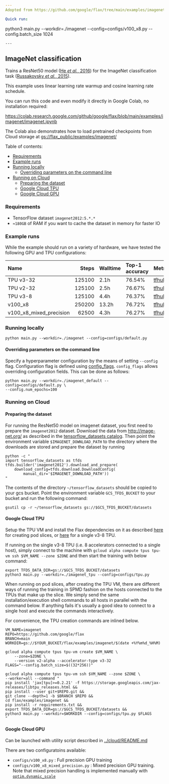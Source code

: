 ```yaml
---
Adopted from https://github.com/google/flax/tree/main/examples/imagenet.

Quick run:
```
python3 main.py --workdir=./imagenet --config=configs/v100_x8.py --config.batch_size 1024
```
---
```


## ImageNet classification

Trains a ResNet50 model ([He *et al.*, 2016]) for the ImageNet classification task
([Russakovsky *et al.*, 2015]).

This example uses linear learning rate warmup and cosine learning rate schedule.

[He *et al.*, 2016]: https://arxiv.org/abs/1512.03385
[Russakovsky *et al.*, 2015]: https://arxiv.org/abs/1409.0575

You can run this code and even modify it directly in Google Colab, no
installation required:

https://colab.research.google.com/github/google/flax/blob/main/examples/imagenet/imagenet.ipynb

The Colab also demonstrates how to load pretrained checkpoints from Cloud
storage at
[gs://flax_public/examples/imagenet/](https://console.cloud.google.com/storage/browser/flax_public/examples/imagenet)

Table of contents:

- [Requirements](#requirements)
- [Example runs](#example-runs)
- [Running locally](#running-locally)
  - [Overriding parameters on the command line](#overriding-parameters-on-the-command-line)
- [Running on Cloud](#running-on-cloud)
  - [Preparing the dataset](#preparing-the-dataset)
  - [Google Cloud TPU](#google-cloud-tpu)
  - [Google Cloud GPU](#google-cloud-gpu)

### Requirements

* TensorFlow dataset `imagenet2012:5.*.*`
* `≈180GB` of RAM if you want to cache the dataset in memory for faster IO

### Example runs

While the example should run on a variety of hardware,
we have tested the following GPU and TPU configurations:

|          Name           | Steps  | Walltime | Top-1 accuracy |                                                                       Metrics                                                                        |                                                                               Workdir                                                                                |
| :---------------------- | -----: | :------- | :------------- | :--------------------------------------------------------------------------------------------------------------------------------------------------- | :------------------------------------------------------------------------------------------------------------------------------------------------------------------- |
| TPU v3-32                | 125100 | 2.1h     | 76.54%         | [tfhub.dev](https://tensorboard.dev/experiment/GhPHRoLzTqu7c8vynTk6bg/)                                                                              | [gs://flax_public/examples/imagenet/tpu_v3_32](https://console.cloud.google.com/storage/browser/flax_public/examples/imagenet/tpu_v3_32)                                         |
| TPU v2-32                | 125100 | 2.5h     | 76.67%         | [tfhub.dev](https://tensorboard.dev/experiment/qBJ7T9VPSgO5yeb0HAKbIA/)                                                                              | [gs://flax_public/examples/imagenet/tpu_v2_32](https://console.cloud.google.com/storage/browser/flax_public/examples/imagenet/tpu_v2_32)                                         |
| TPU v3-8                | 125100 | 4.4h     | 76.37%         | [tfhub.dev](https://tensorboard.dev/experiment/JwxRMYrsR4O6V6fnkn3dmg/)                                                                              | [gs://flax_public/examples/imagenet/tpu](https://console.cloud.google.com/storage/browser/flax_public/examples/imagenet/tpu)                                         |
| v100_x8                 | 250200 | 13.2h    | 76.72%         | [tfhub.dev](https://tensorboard.dev/experiment/venzpsNXR421XLkvvzSkqQ/#scalars&_smoothingWeight=0&regexInput=%5Eimagenet/v100_x8%24)                 | [gs://flax_public/examples/imagenet/v100_x8](https://console.cloud.google.com/storage/browser/flax_public/examples/imagenet/v100_x8)                                 |
| v100_x8_mixed_precision |  62500 | 4.3h     | 76.27%         | [tfhub.dev](https://tensorboard.dev/experiment/venzpsNXR421XLkvvzSkqQ/#scalars&_smoothingWeight=0&regexInput=%5Eimagenet/v100_x8_mixed_precision%24) | [gs://flax_public/examples/imagenet/v100_x8_mixed_precision](https://console.cloud.google.com/storage/browser/flax_public/examples/imagenet/v100_x8_mixed_precision) |


### Running locally

```shell
python main.py --workdir=./imagenet --config=configs/default.py
```

#### Overriding parameters on the command line

Specify a hyperparameter configuration by the means of setting `--config` flag.
Configuration flag is defined using
[config_flags](https://github.com/google/ml_collections/tree/master#config-flags).
`config_flags` allows overriding configuration fields. This can be done as
follows:

```shell
python main.py --workdir=./imagenet_default --config=configs/default.py \
--config.num_epochs=100
```

### Running on Cloud

#### Preparing the dataset

For running the ResNet50 model on imagenet dataset,
you first need to prepare the `imagenet2012` dataset.
Download the data from http://image-net.org/ as described in the
[tensorflow_datasets catalog](https://www.tensorflow.org/datasets/catalog/imagenet2012).
Then point the environment variable `$IMAGENET_DOWNLOAD_PATH`
to the directory where the downloads are stored and prepare the dataset
by running

```shell
python -c "
import tensorflow_datasets as tfds
tfds.builder('imagenet2012').download_and_prepare(
    download_config=tfds.download.DownloadConfig(
        manual_dir='$IMAGENET_DOWNLOAD_PATH'))
"
```

The contents of the directory `~/tensorflow_datasets` should be copied to your
gcs bucket. Point the environment variable `GCS_TFDS_BUCKET` to your bucket and
run the following command:

```shell
gsutil cp -r ~/tensorflow_datasets gs://$GCS_TFDS_BUCKET/datasets
```

#### Google Cloud TPU

Setup the TPU VM and install the Flax dependencies on it as described
[here](https://cloud.google.com/tpu/docs/jax-pods) for creating pod slices, or
[here](https://cloud.google.com/tpu/docs/jax-quickstart-tpu-vm) for a single
v3-8 TPU.

If running on the single v3-8 TPU (i.e. 8 accelerators connected to a single
host), simply connect to the machine with
`gcloud alpha compute tpus tpu-vm ssh $VM_NAME --zone $ZONE` and then start the
training with below command:

```shell
export TFDS_DATA_DIR=gs://$GCS_TFDS_BUCKET/datasets
python3 main.py --workdir=./imagenet_tpu --config=configs/tpu.py
```

When running on pod slices, after creating the TPU VM, there are different ways
of running the training in SPMD fashion on the hosts connected to the TPUs that
make up the slice. We simply send the same installation/execution shell commands
to all hosts in parallel with the command below. If anything fails it's
usually a good idea to connect to a single host and execute the commands
interactively.

For convenience, the TPU creation commands are inlined below.

```shell
VM_NAME=imagenet
REPO=https://github.com/google/flax
BRANCH=main
WORKDIR=gs://$YOUR_BUCKET/flax/examples/imagenet/$(date +%Y%m%d_%H%M)

gcloud alpha compute tpus tpu-vm create $VM_NAME \
    --zone=$ZONE \
    --version v2-alpha --accelerator-type v3-32
FLAGS="--config.batch_size=$((32*256))"

gcloud alpha compute tpus tpu-vm ssh $VM_NAME --zone $ZONE \
--worker=all --command "
pip install 'jax[tpu]>=0.2.21' -f https://storage.googleapis.com/jax-releases/libtpu_releases.html &&
pip install --user git+$REPO.git &&
git clone --depth=1 -b $BRANCH $REPO &&
cd flax/examples/imagenet &&
pip install -r requirements.txt &&
export TFDS_DATA_DIR=gs://$GCS_TFDS_BUCKET/datasets &&
python3 main.py --workdir=$WORKDIR --config=configs/tpu.py $FLAGS
"
```

#### Google Cloud GPU

Can be launched with utility script described in
[../cloud/README.md](../cloud/README.md)

There are two configuratoins available:

- `configs/v100_x8.py` : Full precision GPU training
- `configs/v100_x8_mixed_precision.py` : Mixed precision GPU training. Note that
  mixed precision handling is implemented manually with
  [`optim.dynamic_scale`](https://github.com/google/flax/blob/main/flax/optim/dynamic_scale.py)
